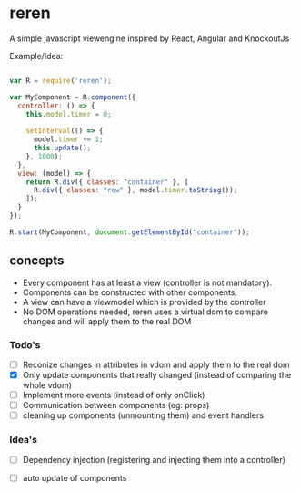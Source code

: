 # reren
A simple javascript viewengine inspired by React, Angular and KnockoutJs

Example/Idea:

``` javascript

var R = require('reren');

var MyComponent = R.component({
  controller: () => {
    this.model.timer = 0;
    
    setInterval(() => {
      model.timer += 1;
      this.update();
    }, 1000);
  },
  view: (model) => {
    return R.div({ classes: "container" }, [
      R.div({ classes: "row" }, model.timer.toString());
    ]);
  }
});

R.start(MyComponent, document.getElementById("container"));
```

## concepts
- Every component has at least a view (controller is not mandatory).
- Components can be constructed with other components.
- A view can have a viewmodel which is provided by the controller
- No DOM operations needed, reren uses a virtual dom to compare changes and will apply them to the real DOM


### Todo's
- [ ] Reconize changes in attributes in vdom and apply them to the real dom
- [x] Only update components that really changed (instead of comparing the whole vdom)
- [ ] Implement more events (instead of only onClick)
- [ ] Communication between components (eg: props)
- [ ] cleaning up components (unmounting them) and event handlers

### Idea's
- [ ] Dependency injection (registering and injecting them into a controller)
- [ ] auto update of components




